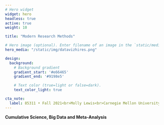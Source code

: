 ```yaml
---
# Hero widget
widget: hero
headless: true
active: true
weight: 10

title: "Modern Research Methods"

# Hero image (optional). Enter filename of an image in the `static/media/` folder.
hero_media: "/static/img/datavizhires.png"

design:
  background:
    # Background gradient
    gradient_start: '#e66465'
    gradient_end: '#9198e5'

    # Text color (true=light or false=dark).
    text_color_light: true

cta_note:
  label: 85311 • Fall 2021<br>Molly Lewis<br>Carnegie Mellon University
---
```


**Cumulative Science, Big Data and Meta-Analysis**

